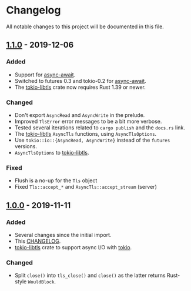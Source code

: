 # Changelog

All notable changes to this project will be documented in this file.

## [1.1.0] - 2019-12-06
### Added
- Support for [async-await].
- Switched to futures 0.3 and tokio-0.2 for [async-await].
- The [tokio-libtls] crate now requires Rust 1.39 or newer.
### Changed
- Don't export `AsyncRead` and `AsyncWrite` in the prelude.
- Improved `TlsError` error messages to be a bit more verbose.
- Tested several iterations related to `cargo publish` and the `docs.rs` link.
- The [tokio-libtls] `AsyncTls` functions, using `AsyncTlsOptions`.
- Use `tokio::io::{AsyncRead, AsyncWrite}` instead of the `futures` versions.
- `AsyncTlsOptions` to [tokio-libtls].
### Fixed
- Flush is a no-up for the `Tls` object
- Fixed `Tls::accept_*` and `AsyncTls::accept_stream` (server)

## [1.0.0] - 2019-11-11
### Added
- Several changes since the initial import.
- This [CHANGELOG].
- [tokio-libtls] crate to support async I/O with [tokio].
### Changed
- Split `close()` into `tls_close()` and `close()` as the latter
  returns Rust-style `WouldBlock`.

[async-await]: https://blog.rust-lang.org/2019/11/07/Async-await-stable.html
[CHANGELOG]: CHANGELOG.md
[tokio]: https://tokio.rs/
[tokio-libtls]: https://crates.io/crates/tokio-libtls
[1.1.0]: https://github.com/reyk/rust-libtls/compare/v1.0.0..v1.1.0
[1.0.0]: https://github.com/reyk/rust-libtls/compare/fe1583dbea2c7aa086ed53303030b6f719675f8d...v1.0.0
